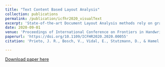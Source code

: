 ```yaml
---
title: "Text Content Based Layout Analysis"
collection: publications
permalink: /publication/icfhr2020_visualText
excerpt: 'State-of-the-art Document Layout Analysis methods rely on graphical appearance features in order to detect and classify the different layout regions present in a scanned text image. In many cases, however, performing this task using only graphical information is problematic or impossible. Only by actually reading some text in the boundaries of the problematic regions it becomes possible to reliably detect and separate these regions. In these situations, textual, content-based features would be required, but since transcription is usually performed after layout analysis, a vicious circle arises. In this work, we circumvent this deadlock by making use of the recently introduced concept of Probabilistic Index Map. We use the word relevance probabilities provided by this map to calculate relevant text content based features at the pixel level. We assess the impact of these new features on a historical document complex paragraph classification task. The experiments are performed using both a classical Hidden Markov Model approach and Deep Neural Networks. The obtained results are encouraging and showcase the positive impact text content based features will have on the Document Layout Analysis research field.'
date: 2020-09-01
venue: 'Proceedings of International Conference on Frontiers in Handwriting Recognition, ICFHR 2020'
paperurl: 'https://doi.org/10.1109/ICFHR2020.2020.00055'
citation: 'Prieto, J. R., Bosch, V., Vidal, E., Stutzmann, D., & Hamel, S. (2020). Text Content Based Layout Analysis. Proceedings of International Conference on Frontiers in Handwriting Recognition, ICFHR, 2020-September, 258–263. https://doi.org/10.1109/ICFHR2020.2020.00055'

---
```



[Download paper here](http://JoseRPrietoF.github.io/files/icfhr2020.pdf)

